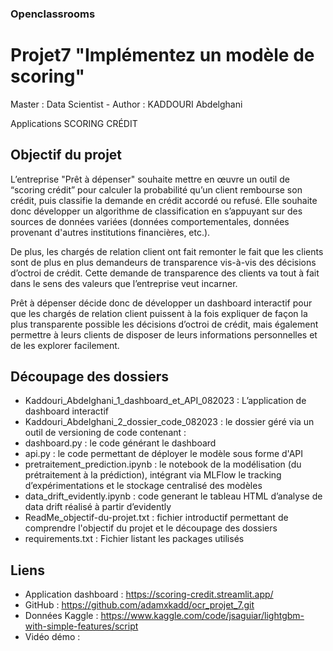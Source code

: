 ### Openclassrooms
# Projet7 "Implémentez un modèle de scoring" 
Master : Data Scientist - 
Author : KADDOURI Abdelghani

Applications SCORING CRÉDIT

Objectif du projet 
--------------------
L’entreprise "Prêt à dépenser" souhaite mettre en œuvre un outil de “scoring crédit” pour calculer la probabilité 
qu’un client rembourse son crédit, puis classifie la demande en crédit accordé ou refusé. 
Elle souhaite donc développer un algorithme de classification en s’appuyant sur des sources de données 
variées (données comportementales, données provenant d'autres institutions financières, etc.).

De plus, les chargés de relation client ont fait remonter le fait que les clients sont de plus en plus demandeurs 
de transparence vis-à-vis des décisions d’octroi de crédit. 
Cette demande de transparence des clients va tout à fait dans le sens des valeurs que l’entreprise veut incarner.

Prêt à dépenser décide donc de développer un dashboard interactif pour que les chargés de relation client 
puissent à la fois expliquer de façon la plus transparente possible les décisions d’octroi de crédit, 
mais également permettre à leurs clients de disposer de leurs informations personnelles et de les explorer facilement. 


Découpage des dossiers
----------------------
- Kaddouri_Abdelghani_1_dashboard_et_API_082023 : L’application de dashboard interactif 
- Kaddouri_Abdelghani_2_dossier_code_082023 : le dossier géré via un outil de versioning de code contenant :
- dashboard.py : le code générant le dashboard
- api.py : le code permettant de déployer le modèle sous forme d'API
- pretraitement_prediction.ipynb : le notebook de la modélisation (du prétraitement à la prédiction), intégrant via MLFlow le tracking d’expérimentations et le stockage centralisé des modèles
- data_drift_evidently.ipynb : code generant le tableau HTML d’analyse de data drift réalisé à partir d’evidently
- ReadMe_objectif-du-projet.txt : fichier introductif permettant de comprendre l'objectif du projet et le découpage des dossiers
- requirements.txt : Fichier listant les packages utilisés 


Liens
-----
- Application dashboard : https://scoring-credit.streamlit.app/
- GitHub : https://github.com/adamxkadd/ocr_projet_7.git
- Données Kaggle : https://www.kaggle.com/code/jsaguiar/lightgbm-with-simple-features/script 
- Vidéo démo :

